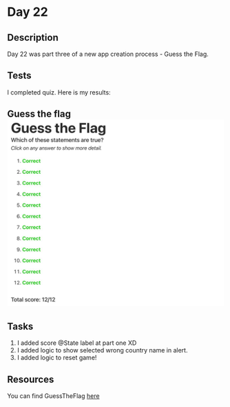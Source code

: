 # Day 22

## Description

Day 22 was part three of a new app creation process - Guess the Flag.

## Tests

I completed quiz.
Here is my results:

**Guess the flag**
![Guess the flag tests result](/Resources/Day_22/Results/Guess_the_flag.jpg)
------

## Tasks

1. I added score @State label at part one XD
2. I added logic to show selected wrong country name in alert.
3. I added logic to reset game!

## Resources

You can find GuessTheFlag [here](/Sources/GuessTheFlag/)